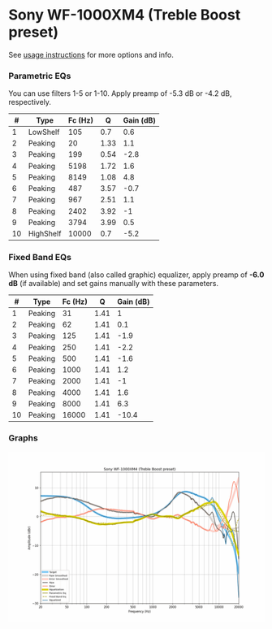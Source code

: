 # Sony WF-1000XM4 (Treble Boost preset)
See [usage instructions](https://github.com/jaakkopasanen/AutoEq#usage) for more options and info.

### Parametric EQs
You can use filters 1-5 or 1-10. Apply preamp of -5.3 dB or -4.2 dB, respectively.

|   # | Type      |   Fc (Hz) |    Q |   Gain (dB) |
|-----|-----------|-----------|------|-------------|
|   1 | LowShelf  |       105 | 0.7  |         0.6 |
|   2 | Peaking   |        20 | 1.33 |         1.1 |
|   3 | Peaking   |       199 | 0.54 |        -2.8 |
|   4 | Peaking   |      5198 | 1.72 |         1.6 |
|   5 | Peaking   |      8149 | 1.08 |         4.8 |
|   6 | Peaking   |       487 | 3.57 |        -0.7 |
|   7 | Peaking   |       967 | 2.51 |         1.1 |
|   8 | Peaking   |      2402 | 3.92 |        -1   |
|   9 | Peaking   |      3794 | 3.99 |         0.5 |
|  10 | HighShelf |     10000 | 0.7  |        -5.2 |

### Fixed Band EQs
When using fixed band (also called graphic) equalizer, apply preamp of **-6.0 dB** (if available) and set gains manually with these parameters.

|   # | Type    |   Fc (Hz) |    Q |   Gain (dB) |
|-----|---------|-----------|------|-------------|
|   1 | Peaking |        31 | 1.41 |         1   |
|   2 | Peaking |        62 | 1.41 |         0.1 |
|   3 | Peaking |       125 | 1.41 |        -1.9 |
|   4 | Peaking |       250 | 1.41 |        -2.2 |
|   5 | Peaking |       500 | 1.41 |        -1.6 |
|   6 | Peaking |      1000 | 1.41 |         1.2 |
|   7 | Peaking |      2000 | 1.41 |        -1   |
|   8 | Peaking |      4000 | 1.41 |         1.6 |
|   9 | Peaking |      8000 | 1.41 |         6.3 |
|  10 | Peaking |     16000 | 1.41 |       -10.4 |

### Graphs
![](./Sony%20WF-1000XM4%20(Treble%20Boost%20preset).png)
